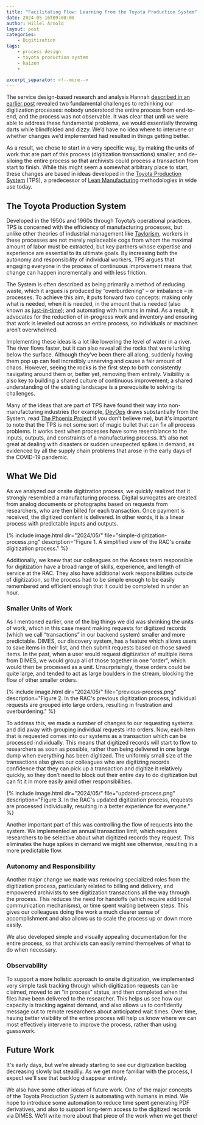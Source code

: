 ```yaml
---
title: "Facilitating Flow: Learning from the Toyota Production System"
date: 2024-05-16T09:00:00
author: Hillel Arnold
layout: post
categories:
    - Digitization
tags:
    - process design
    - toyota production system
    - kaizen
    - 

excerpt_separator: <!--more-->
---
```


The service design-based research and analysis Hannah [described in an earlier post](/digitization-service-design) revealed two fundamental challenges to rethinking our digitization processes: nobody understood the entire process from end-to-end, and the process was not observable. It was clear that until we were able to address these fundamental problems, we would essentially throwing darts while blindfolded and dizzy. We’d have no idea where to intervene or whether changes we’d implemented had resulted in things getting better. 

As a result, we chose to start in a very specific way, by making the units of work that are part of this process (digitization transactions) smaller, and de-siloing the entire process so that archivists could process a transaction from start to finish. While this might seem a somewhat arbitrary place to start, these changes are based in ideas developed in the [Toyota Production System]( https://en.wikipedia.org/wiki/Toyota_Production_System) (TPS), a predecessor of [Lean Manufacturing]( https://en.wikipedia.org/wiki/Lean_manufacturing) methodologies in wide use today.

<!--more-->

## The Toyota Production System
Developed in the 1950s and 1960s through Toyota’s operational practices, TPS is concerned with the efficiency of manufacturing processes, but unlike other theories of industrial management like [Taylorism]( https://en.wikipedia.org/wiki/Scientific_management), workers in these processes are not merely replaceable cogs from whom the maximal amount of labor must be extracted, but key partners whose expertise and experience are essential to its ultimate goals. By increasing both the autonomy and responsibility of individual workers, TPS argues that engaging everyone in the process of continuous improvement means that change can happen incrementally and with less friction. 

The System is often described as being primarily a method of reducing waste, which it argues is produced by “overburdening” – or imbalance – in processes. To achieve this aim, it puts forward two concepts: making only what is needed, when it is needed, in the amount that is needed (also known as [just-in-time]( https://www.lean.org/lexicon-terms/just-in-time-production/)); and automating with humans in mind. As a result, it advocates for the reduction of in-progress work and inventory and ensuring that work is leveled out across an entire process, so individuals or machines aren’t overwhelmed.

Implementing these ideas is a lot like lowering the level of water in a river. The river flows faster, but it can also reveal all the rocks that were lurking below the surface. Although they’ve been there all along, suddenly having them pop up can feel incredibly unnerving and cause a fair amount of chaos. However, seeing the rocks is the first step to both consistently navigating around them or, better yet, removing them entirely. Visibility is also key to building a shared culture of continuous improvement; a shared understanding of the existing landscape is a prerequisite to solving its challenges. 

Many of the ideas that are part of TPS have found their way into non-manufacturing industries (for example, [DevOps]( https://en.wikipedia.org/wiki/DevOps#Toyota_production_system,_lean_thinking,_kaizen) draws substantially from the System, read [The Phoenix Project]( https://itrevolution.com/product/the-phoenix-project/) if you don’t believe me), but it's important to note that the TPS is not some sort of magic bullet that can fix all process problems. It works best when processes have some resemblance to the inputs, outputs, and constraints of a manufacturing process. It’s also not great at dealing with disasters or sudden unexpected spikes in demand, as evidenced by all the supply chain problems that arose in the early days of the COVID-19 pandemic.

## What We Did
As we analyzed our onsite digitization process, we quickly realized that it strongly resembled a manufacturing process. Digital surrogates are created from analog documents or photographs based on requests from researchers, who are then billed for each transaction. Once payment is received, the digitized content is delivered. In other words, it is a linear process with predictable inputs and outputs.

{% include image.html dir="2024/05/" file="simple-digitization-process.png" description="Figure 1. A simplified view of the RAC's onsite digitization process." %}

Additionally, we knew that our colleagues on the Access team responsible for digitization have a broad range of skills, experience, and length of service at the RAC. They also have additional work responsibilities outside of digitization, so the process had to be simple enough to be easily remembered and efficient enough that it could be completed in under an hour.

### Smaller Units of Work
As I mentioned earlier, one of the big things we did was shrinking the units of work, which in this case meant making requests for digitized records (which we call “transactions” in our backend system) smaller and more predictable. DIMES, our discovery system, has a feature which allows users to save items in their list, and then submit requests based on those saved items. In the past, when a user would request digitization of multiple items from DIMES, we would group all of those together in one “order”, which would then be processed as a unit. Unsurprisingly, these orders could be quite large, and tended to act as large boulders in the stream, blocking the flow of other smaller orders.

{% include image.html dir="2024/05/" file="previous-process.png" description="Figure 2. In the RAC's previous
digitization process, individual requests are grouped into large orders, resulting in frustration and overburdening." %}

To address this, we made a number of changes to our requesting systems and did away with grouping individual requests into orders. Now, each item that is requested comes into our systems as a transaction which can be processed individually. This means that digitized records will start to flow to researchers as soon as possible, rather than being delivered in one large dump when everything has been digitized. The uniformly small size of the transactions also gives our colleagues who are digitizing records confidence that they can pick up a transaction and digitize it relatively quickly, so they don’t need to block out their entire day to do digitization but can fit it in more easily amid other responsibilities. 

{% include image.html dir="2024/05/" file="updated-process.png" description="Figure 3. In the RAC's updated
digitization process, requests are processed individually, resulting in a better experience for everyone." %}

Another important part of this was controlling the flow of requests into the system. We implemented an annual transaction limit, which requires researchers to be selective about what digitized records they request. This eliminates the huge spikes in demand we might see otherwise, resulting in a more predictable flow.

### Autonomy and Responsibility
Another major change we made was removing specialized roles from the digitization process, particularly related to billing and delivery, and empowered archivists to see digitization transactions all the way through the process. This reduces the need for handoffs (which require additional communication mechanisms), or time spent waiting between steps. This gives our colleagues doing the work a much clearer sense of accomplishment and also allows us to scale the process up or down more easily.

We also developed simple and visually appealing documentation for the entire process, so that archivists can easily remind themselves of what to do when necessary.

### Observability
To support a more holistic approach to onsite digitization, we implemented very simple task tracking through which digitization requests can be claimed, moved to an “in process” status, and then completed when the files have been delivered to the researcher. This helps us see how our capacity is tracking against demand, and also allows us to confidently message out to remote researchers about anticipated wait times. Over time, having better visibility of the entire process will help us know where we can most effectively intervene to improve the process, rather than using guesswork.

## Future Work
It's early days, but we're already starting to see our digitization backlog decreasing slowly but steadily. As we get more familiar with the process, I expect we'll see that backlog disappear entirely.

We also have some other ideas of future work. One of the major concepts of the Toyota Production System is automating with humans in mind. We hope to introduce some automation to reduce time spent generating PDF derivatives, and also to support long-term access to the digitized records via DIMES. We’ll write more about that piece of the work when we get there!
